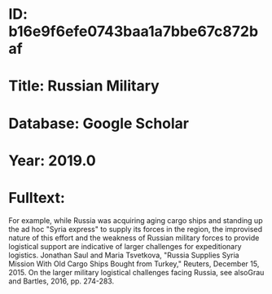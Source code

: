 # ID: b16e9f6efe0743baa1a7bbe67c872baf
# Title: Russian Military
# Database: Google Scholar
# Year: 2019.0
# Fulltext:
For example, while Russia was acquiring aging cargo ships and standing up the ad hoc "Syria express" to supply its forces in the region, the improvised nature of this effort and the weakness of Russian military forces to provide logistical support are indicative of larger challenges for expeditionary logistics.
Jonathan Saul and Maria Tsvetkova, "Russia Supplies Syria Mission With Old Cargo Ships Bought from Turkey," Reuters, December 15, 2015.
On the larger military logistical challenges facing Russia, see alsoGrau and Bartles, 2016,  pp.
274-283.
  
